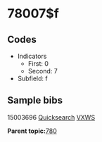# 78007$f

## Codes

-   Indicators
    -   First: 0
    -   Second: 7
-   Subfield: f

## Sample bibs

15003696 [Quicksearch](https://search.library.yale.edu/catalog/15003696) [VXWS](http://prodorbis.library.yale.edu:7014/vxws/GetHoldingsService?bibId=15003696)

**Parent topic:**[780](../../tags/780/780.md)

